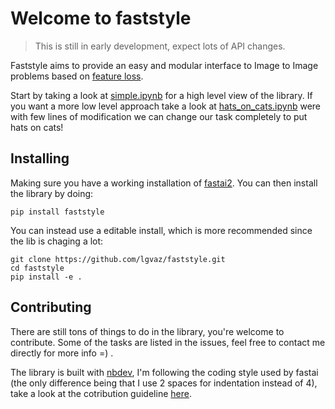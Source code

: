 # Welcome to faststyle
> This is still in early development, expect lots of API changes.  


Faststyle aims to provide an easy and modular interface to Image to Image problems based on [feature loss](https://arxiv.org/abs/1603.08155).

Start by taking a look at [simple.ipynb](https://github.com/lgvaz/faststyle/blob/master/examples/simple.ipynb) for a high level view of the library. If you want a more low level approach take a look at [hats_on_cats.ipynb](https://github.com/lgvaz/faststyle/blob/master/examples/hats_on_cats.ipynb) were with few lines of modification we can change our task completely to put hats on cats!


## Installing
Making sure you have a working installation of [fastai2](https://github.com/fastai/fastai2). You can then install the library by doing:
```
pip install faststyle
```

You can instead use a editable install, which is more recommended since the lib is chaging a lot:
```
git clone https://github.com/lgvaz/faststyle.git
cd faststyle
pip install -e .
```

## Contributing
There are still tons of things to do in the library, you're welcome to contribute. Some of the tasks are listed in the issues, feel free to contact me directly for more info =)  .

The library is built with [nbdev](https://github.com/fastai/nbdev), I'm following the coding style used by fastai (the only difference being that I use 2 spaces for indentation instead of 4), take a look at the cotribution guideline [here](https://github.com/fastai/nbdev/blob/master/CONTRIBUTING.md).
